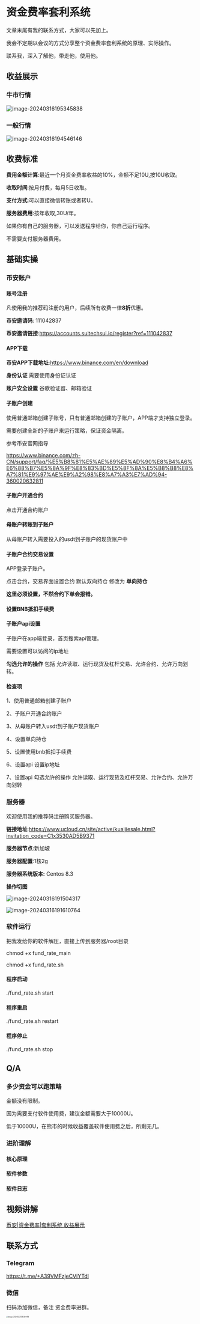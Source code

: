 # 资金费率套利系统

文章末尾有我的联系方式，大家可以先加上。

我会不定期以会议的方式分享整个资金费率套利系统的原理、实际操作。

联系我，深入了解他，带走他，使用他。

## 收益展示

### 牛市行情

![image-20240316195345838](image/image-20240316195345838.png)

### 一般行情

![image-20240316194546146](image/image-20240316194546146.png)



## 收费标准

**费用金额计算**:最近一个月资金费率收益的10%，金额不足10U,按10U收取。

**收取时间**:按月付费，每月5日收取。

**支付方式**:可以直接微信转账或者转U。

**服务器费用**:按年收取,30U/年。

如果你有自己的服务器，可以发送程序给你，你自己运行程序。

不需要支付服务器费用。



## 基础实操

### 币安账户

#### 账号注册

凡使用我的推荐码注册的用户，后续所有收费一律**8折**优惠。

**币安邀请码**: 111042837

**币安邀请链接**:https://accounts.suitechsui.io/register?ref=111042837



#### APP下载

**币安APP下载地址**:https://www.binance.com/en/download

**身份认证**  需要使用身份证认证

**账户安全设置** 谷歌验证器、邮箱验证



#### 子账户创建

使用普通邮箱创建子账号，只有普通邮箱创建的子账户，APP端才支持独立登录。

需要创建全新的子账户来运行策略，保证资金隔离。

参考币安官网指导 

https://www.binance.com/zh-CN/support/faq/%E5%B8%81%E5%AE%89%E5%AD%90%E8%B4%A6%E6%88%B7%E5%8A%9F%E8%83%BD%E5%8F%8A%E5%B8%B8%E8%A7%81%E9%97%AE%E9%A2%98%E8%A7%A3%E7%AD%94-360020632811



#### 子账户开通合约

点击开通合约账户



#### 母账户转账到子账户

从母账户转入需要投入的usdt到子账户的现货账户中



#### 子账户合约交易设置

APP登录子账户。

点击合约，交易界面设置合约  默认双向持仓 修改为 **单向持仓** 

**这里必须设置，不然合约下单会报错。**



#### 设置BNB抵扣手续费



#### 子账户api设置

子账户在app端登录，首页搜索api管理。

需要设置可以访问的ip地址

**勾选允许的操作** 包括 允许读取、运行现货及杠杆交易、允许合约、允许万向划转。



#### 检查项

1、使用普通邮箱创建子账户

2、子账户开通合约账户

3、从母账户转入usdt到子账户现货账户

4、设置单向持仓

5、设置使用bnb抵扣手续费

6、设置api 设置ip地址


 7、设置api 勾选允许的操作 允许读取、运行现货及杠杆交易、允许合约、允许万向划转



### 服务器

欢迎使用我的推荐码注册购买服务器。

**链接地址**:https://www.ucloud.cn/site/active/kuaijiesale.html?invitation_code=C1x3530AD5B9371

**服务器节点**:新加坡

**服务器配置**:1核2g

**服务器系统版本:** Centos 8.3

**操作切图**

![image-20240316191504317](image/image-20240316191504317.png)



![image-20240316191610764](image/image-20240316191610764.png)





### 软件运行

把我发给你的软件解压，直接上传到服务器/root目录

chmod +x fund_rate_main

chmod +x fund_rate.sh



#### 程序启动

./fund_rate.sh start  



#### 程序重启

./fund_rate.sh restart 



#### 程序停止

./fund_rate.sh stop







## Q/A

### 多少资金可以跑策略

金额没有限制。

因为需要支付软件使用费，建议金额需要大于10000U。

低于10000U，在熊市的时候收益覆盖软件使用费之后，所剩无几。



### 进阶理解

#### 核心原理



#### 软件参数



#### 软件日志



## 视频讲解

[币安|资金费率|套利系统 收益展示](https://youtu.be/PqYYekkzBsg?si=WfiaYej6JGb3cr-v)





## 联系方式

### Telegram

https://t.me/+A39VMFzjeCViYTdl



### 微信

扫码添加微信，备注 资金费率进群。

<img src="image/image-20240221215304418.png" alt="image-20240221215304418" style="zoom:30%;" />
